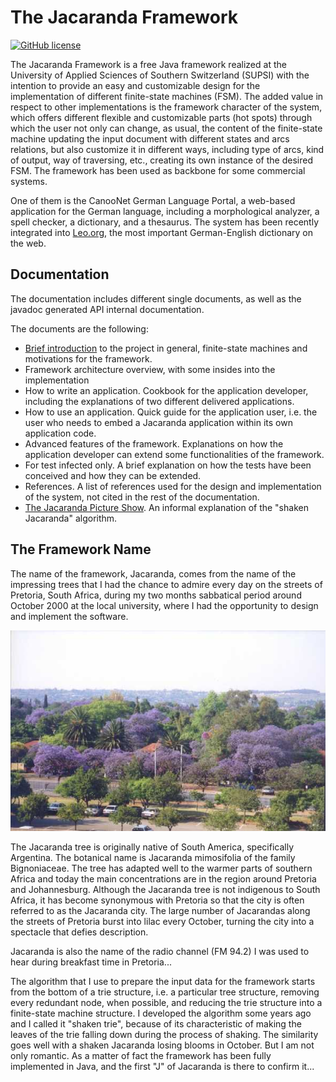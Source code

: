 The Jacaranda Framework
============
[![GitHub license](https://img.shields.io/badge/license-Apache%202-blue.svg)](https://raw.githubusercontent.com/apache/opennlp/master/LICENSE)

The Jacaranda Framework is a free Java framework realized at the University of Applied Sciences of Southern Switzerland (SUPSI) with the intention to provide an easy and customizable design for the implementation of different finite-state machines (FSM). 
The added value in respect to other implementations is the framework character of the system, which offers different flexible and customizable parts (hot spots) through which the user not only can change, as usual, the content of the finite-state machine updating the input document with different states and arcs relations, but also customize it in different ways, including type of arcs, kind of output, way of traversing, etc., creating its own instance of the desired FSM. The framework has been used as backbone for some commercial systems. 

One of them is the CanooNet German Language Portal, a web-based application for the German language, including a morphological analyzer, a spell checker, a dictionary, and a thesaurus. The system has been recently integrated into [Leo.org](https://dict.leo.org/pages/about/ende/canoonet_de.html), the most important German-English dictionary on the web. 

## Documentation

The documentation includes different single documents, as well as the javadoc generated API internal documentation. 

The documents are the following:
- [Brief introduction](./documentation/introduction/introduction.md) to the project in general,  finite-state machines and motivations for the framework.
- Framework architecture overview, with some insides into the implementation
- How to write an application. Cookbook for the application developer, including the explanations of two different delivered applications.
- How to use an application. Quick guide for the application user, i.e. the user who needs to embed a Jacaranda application within its own application code.
- Advanced features of the framework. Explanations on how the application developer can extend some functionalities of the framework.
- For test infected only. A brief explanation on how the tests have been conceived and how they can be extended.
- References. A list of references used for the design and implementation of the system, not cited in the rest of the documentation.
- [The Jacaranda Picture Show](./documentation/show/show.md). An informal explanation of the "shaken Jacaranda" algorithm.
                           
## The Framework Name

The name of the framework, Jacaranda, comes from the name of the impressing trees that I had the chance to admire every day on the streets of Pretoria, South Africa, during my two months sabbatical period around October 2000 at the local university, where I had the opportunity to design and implement the software.
    
![alt text](./documentation/show/images/overview.JPEG "Overview")

The Jacaranda tree is originally native of South America, specifically Argentina. The botanical name is Jacaranda mimosifolia of the family Bignoniaceae. The tree has adapted well to the warmer parts of southern Africa and today the main concentrations are in the region around Pretoria and Johannesburg.
Although the Jacaranda tree is not indigenous to South Africa, it has become synonymous with Pretoria so that the city is often referred to as the Jacaranda city. The large number of Jacarandas along the streets of Pretoria burst into lilac every October, turning the city into a spectacle that defies description.

Jacaranda is also the name of the radio channel (FM 94.2) I was used to hear during breakfast time in Pretoria...

The algorithm that I use to prepare the input data for the framework starts from the bottom of a trie structure, i.e. a particular tree structure, removing every redundant node, when possible, and reducing the trie structure into a finite-state machine structure. I developed the algorithm some years ago and I called it "shaken trie", because of its characteristic of making the leaves of the trie falling down during the process of shaking. The similarity goes well with a shaken Jacaranda losing blooms in October.
But I am not only romantic. As a matter of fact the framework has been fully implemented in Java, and the first "J" of Jacaranda is there to confirm it...

